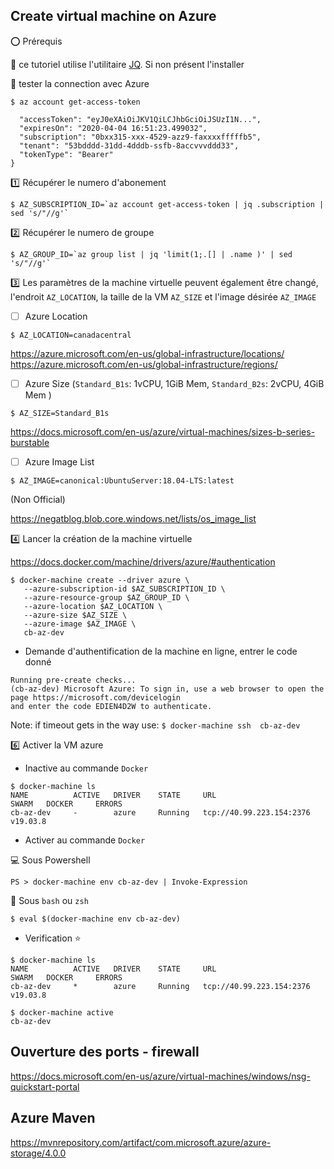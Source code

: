 ## Create virtual machine on Azure


:o: Prérequis


:pushpin: ce tutoriel utilise l'utilitaire [JQ](https://github.com/CollegeBoreal/Tutoriels/tree/master/T.Texte/J.JSON). Si non présent l'installer

:pushpin: tester la connection avec Azure

```
$ az account get-access-token

  "accessToken": "eyJ0eXAiOiJKV1QiLCJhbGciOiJSUzI1N...",
  "expiresOn": "2020-04-04 16:51:23.499032",
  "subscription": "0bxx315-xxx-4529-azz9-faxxxxfffffb5",
  "tenant": "53bdddd-31dd-4dddb-ssfb-8accvvvddd33",
  "tokenType": "Bearer"
}
```


:one: Récupérer le numero d'abonement

```
$ AZ_SUBSCRIPTION_ID=`az account get-access-token | jq .subscription | sed 's/"//g'`
```

:two: Récupérer le numero de groupe

```
$ AZ_GROUP_ID=`az group list | jq 'limit(1;.[] | .name )' | sed 's/"//g'`
```

:three: Les paramètres de la machine virtuelle peuvent également être changé, l'endroit `AZ_LOCATION`, la taille de la VM `AZ_SIZE` et l'image désirée `AZ_IMAGE`

- [ ] Azure Location

```
$ AZ_LOCATION=canadacentral
```
https://azure.microsoft.com/en-us/global-infrastructure/locations/
https://azure.microsoft.com/en-us/global-infrastructure/regions/

- [ ] Azure Size (`Standard_B1s`: 1vCPU, 1GiB Mem,  `Standard_B2s`: 2vCPU, 4GiB Mem )

```
$ AZ_SIZE=Standard_B1s
```

https://docs.microsoft.com/en-us/azure/virtual-machines/sizes-b-series-burstable


- [ ] Azure Image List

```
$ AZ_IMAGE=canonical:UbuntuServer:18.04-LTS:latest
```

(Non Official)

https://negatblog.blob.core.windows.net/lists/os_image_list


:four: Lancer la création de la machine virtuelle

https://docs.docker.com/machine/drivers/azure/#authentication

```
$ docker-machine create --driver azure \
   --azure-subscription-id $AZ_SUBSCRIPTION_ID \
   --azure-resource-group $AZ_GROUP_ID \
   --azure-location $AZ_LOCATION \
   --azure-size $AZ_SIZE \
   --azure-image $AZ_IMAGE \
   cb-az-dev
```

* Demande d'authentification de la machine en ligne, entrer le code donné

```
Running pre-create checks...
(cb-az-dev) Microsoft Azure: To sign in, use a web browser to open the page https://microsoft.com/devicelogin
and enter the code EDIEN4D2W to authenticate.
```

Note: if timeout gets in the way use: `$ docker-machine ssh  cb-az-dev`

:six: Activer la VM azure

* Inactive au commande `Docker`

```
$ docker-machine ls
NAME          ACTIVE   DRIVER    STATE     URL                        SWARM   DOCKER     ERRORS
cb-az-dev     -        azure     Running   tcp://40.99.223.154:2376           v19.03.8   
```

* Activer au commande `Docker`

:computer: Sous Powershell

```
PS > docker-machine env cb-az-dev | Invoke-Expression
```

:apple: Sous `bash` ou `zsh`


```
$ eval $(docker-machine env cb-az-dev)
```


* Verification :star: 

```
$ docker-machine ls
NAME          ACTIVE   DRIVER    STATE     URL                        SWARM   DOCKER     ERRORS
cb-az-dev     *        azure     Running   tcp://40.99.223.154:2376           v19.03.8   
```

```
$ docker-machine active
cb-az-dev
```

## Ouverture des ports - firewall

https://docs.microsoft.com/en-us/azure/virtual-machines/windows/nsg-quickstart-portal


## Azure Maven

https://mvnrepository.com/artifact/com.microsoft.azure/azure-storage/4.0.0



